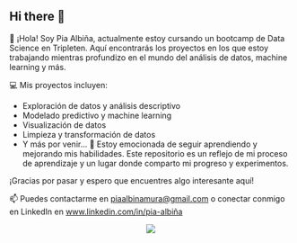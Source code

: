 ## Hi there 👋

<!--
**PIA-2024/PIA-2024** is a ✨ _special_ ✨ repository because its `README.md` (this file) appears on your GitHub profile.

Here are some ideas to get you started:

- 🔭 I’m currently working on ...
- 🌱 I’m currently learning ...
- 👯 I’m looking to collaborate on ...
- 🤔 I’m looking for help with ...
- 💬 Ask me about ...
- 📫 How to reach me: ...
- 😄 Pronouns: ...
- ⚡ Fun fact: ...
-->
👋 ¡Hola! Soy Pia Albiña, actualmente estoy cursando un bootcamp de Data Science en Tripleten. Aquí encontrarás los proyectos en los que estoy trabajando mientras profundizo en el mundo del análisis de datos, machine learning y más.

💻 Mis proyectos incluyen:

* Exploración de datos y análisis descriptivo
* Modelado predictivo y machine learning
* Visualización de datos
* Limpieza y transformación de datos
* Y más por venir... 🚀
Estoy emocionada de seguir aprendiendo y mejorando mis habilidades. Este repositorio es un reflejo de mi proceso de aprendizaje y un lugar donde comparto mi progreso y experimentos.

¡Gracias por pasar y espero que encuentres algo interesante aquí!

📫 Puedes contactarme en piaalbinamura@gmail.com o conectar conmigo en LinkedIn en www.linkedin.com/in/pia-albiña


<div id="header" align="center">
  <img decoding="async" src="DALL·E 2024-08-31 21.41.37 - A GitHub banner image representing learning and growth in Data Science. The design should include elements like a laptop with code and data visualizat.webp"/>
</div>
